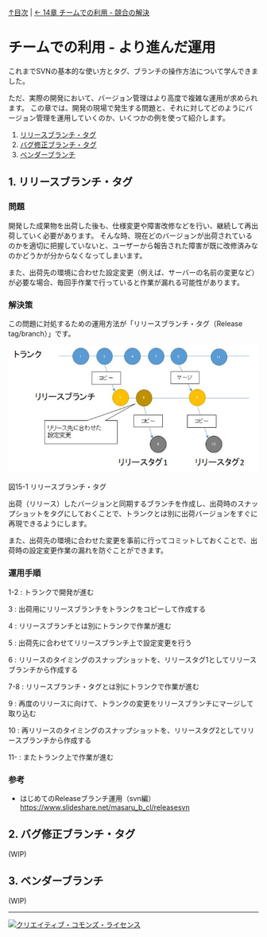 [↑目次](README.md "目次") | [← 14章 チームでの利用 - 競合の解決](14.team-use-2.md "チームでの利用 - 競合の解決") 

# チームでの利用 - より進んだ運用

これまでSVNの基本的な使い方とタグ、ブランチの操作方法について学んできました。

ただ、実際の開発において、バージョン管理はより高度で複雑な運用が求められます。
この章では、開発の現場で発生する問題と、それに対してどのようにバージョン管理を運用していくのか、いくつかの例を使って紹介します。

1. [リリースブランチ・タグ](#release-branch-and-tag)
1. [バグ修正ブランチ・タグ](#bugfix-branch-and-tag)
1. [ベンダーブランチ](#vendor-branch)

## <a name="release-branch-and-tag"></a>1. リリースブランチ・タグ

### 問題

開発した成果物を出荷した後も、仕様変更や障害改修などを行い、継続して再出荷していく必要があります。
そんな時、現在どのバージョンが出荷されているのかを適切に把握していないと、ユーザーから報告された障害が既に改修済みなのかどうかが分からなくなってしまいます。

また、出荷先の環境に合わせた設定変更（例えば、サーバーの名前の変更など）が必要な場合、毎回手作業で行っていると作業が漏れる可能性があります。

### 解決策

この問題に対処するための運用方法が「リリースブランチ・タグ（Release tag/branch）」です。

![リリースブランチ・タグ](images/chapter-15-1.jpg)

図15-1 リリースブランチ・タグ

出荷（リリース）したバージョンと同期するブランチを作成し、出荷時のスナップショットをタグにしておくことで、トランクとは別に出荷バージョンをすぐに再現できるようにします。

また、出荷先の環境に合わせた変更を事前に行ってコミットしておくことで、出荷時の設定変更作業の漏れを防ぐことができます。

### 運用手順

1-2 : トランクで開発が進む

3 : 出荷用にリリースブランチをトランクをコピーして作成する

4 : リリースブランチとは別にトランクで作業が進む

5 : 出荷先に合わせてリリースブランチ上で設定変更を行う

6 : リリースのタイミングのスナップショットを、リリースタグ1としてリリースブランチから作成する

7-8 : リリースブランチ・タグとは別にトランクで作業が進む 

9 : 再度のリリースに向けて、トランクの変更をリリースブランチにマージして取り込む

10 : 再リリースのタイミングのスナップショットを、リリースタグ2としてリリースブランチから作成する

11- : またトランク上で作業が進む

### 参考

- はじめてのReleaseブランチ運用（svn編）  
  https://www.slideshare.net/masaru_b_cl/releasesvn

## <a name="bugfix-branch-and-tag"></a>2. バグ修正ブランチ・タグ

(WIP)

## <a name="vendor-branch"></a>3. ベンダーブランチ

(WIP)

----------

<a rel="license" href="http://creativecommons.org/licenses/by-sa/3.0/deed.ja"><img alt="クリエイティブ・コモンズ・ライセンス" style="border-width:0" src="http://i.creativecommons.org/l/by-sa/3.0/88x31.png" /></a>
